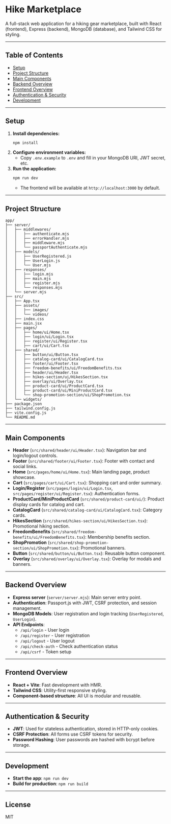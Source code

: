 # Hike Marketplace

A full-stack web application for a hiking gear marketplace, built with React (frontend), Express (backend), MongoDB (database), and Tailwind CSS for styling.

---

## Table of Contents
- [Setup](#setup)
- [Project Structure](#project-structure)
- [Main Components](#main-components)
- [Backend Overview](#backend-overview)
- [Frontend Overview](#frontend-overview)
- [Authentication & Security](#authentication--security)
- [Development](#development)

---

## Setup

1. **Install dependencies:**
   ```sh
   npm install
   ```
2. **Configure environment variables:**
   - Copy `.env.example` to `.env` and fill in your MongoDB URI, JWT secret, etc.
3. **Run the application:**
   ```sh
   npm run dev
   ```
   - The frontend will be available at `http://localhost:3000` by default.

---

## Project Structure

```
app/
├── server/
│   ├── middlewares/
│   │   ├── authenticate.mjs
│   │   ├── errorHandler.mjs
│   │   ├── middleware.mjs
│   │   └── passportAuthenticate.mjs
│   ├── models/
│   │   ├── UserRegistered.js
│   │   ├── UserLogin.js
│   │   └── User.mjs
│   ├── responses/
│   │   ├── login.mjs
│   │   ├── main.mjs
│   │   ├── register.mjs
│   │   └── responses.mjs
│   └── server.mjs
├── src/
│   ├── App.tsx
│   ├── assets/
│   │   ├── images/
│   │   └── videos/
│   ├── index.css
│   ├── main.jsx
│   ├── pages/
│   │   ├── home/ui/Home.tsx
│   │   ├── login/ui/Login.tsx
│   │   ├── register/ui/Register.tsx
│   │   ├── cart/ui/Cart.tsx
│   ├── shared/
│   │   ├── button/ui/Button.tsx
│   │   ├── catalog-card/ui/CatalogCard.tsx
│   │   ├── footer/ui/Footer.tsx
│   │   ├── freedom-benefits/ui/FreedomBenefits.tsx
│   │   ├── header/ui/Header.tsx
│   │   ├── hikes-section/ui/HikesSection.tsx
│   │   ├── overlay/ui/Overlay.tsx
│   │   ├── product-card/ui/ProductCard.tsx
│   │   ├── product-card/ui/MiniProductCard.tsx
│   │   └── shop-promotion-section/ui/ShopPromotion.tsx
│   └── widgets/
├── package.json
├── tailwind.config.js
├── vite.config.js
└── README.md
```

---

## Main Components
- **Header** (`src/shared/header/ui/Header.tsx`): Navigation bar and login/logout controls.
- **Footer** (`src/shared/footer/ui/Footer.tsx`): Footer with contact and social links.
- **Home** (`src/pages/home/ui/Home.tsx`): Main landing page, product showcase.
- **Cart** (`src/pages/cart/ui/Cart.tsx`): Shopping cart and order summary.
- **Login/Register** (`src/pages/login/ui/Login.tsx`, `src/pages/register/ui/Register.tsx`): Authentication forms.
- **ProductCard/MiniProductCard** (`src/shared/product-card/ui/`): Product display cards for catalog and cart.
- **CatalogCard** (`src/shared/catalog-card/ui/CatalogCard.tsx`): Category cards.
- **HikesSection** (`src/shared/hikes-section/ui/HikesSection.tsx`): Promotional hiking section.
- **FreedomBenefits** (`src/shared/freedom-benefits/ui/FreedomBenefits.tsx`): Membership benefits section.
- **ShopPromotion** (`src/shared/shop-promotion-section/ui/ShopPromotion.tsx`): Promotional banners.
- **Button** (`src/shared/button/ui/Button.tsx`): Reusable button component.
- **Overlay** (`src/shared/overlay/ui/Overlay.tsx`): Overlay for modals and banners.

---

## Backend Overview
- **Express server** (`server/server.mjs`): Main server entry point.
- **Authentication**: Passport.js with JWT, CSRF protection, and session management.
- **MongoDB Models**: User registration and login tracking (`UserRegistered`, `UserLogin`).
- **API Endpoints**:
  - `/api/login` - User login
  - `/api/register` - User registration
  - `/api/logout` - User logout
  - `/api/check-auth` - Check authentication status
  - `/api/csrf` - Token setup
---

## Frontend Overview
- **React + Vite**: Fast development with HMR.
- **Tailwind CSS**: Utility-first responsive styling.
- **Component-based structure**: All UI is modular and reusable.

---

## Authentication & Security
- **JWT**: Used for stateless authentication, stored in HTTP-only cookies.
- **CSRF Protection**: All forms use CSRF tokens for security.
- **Password Hashing**: User passwords are hashed with bcrypt before storage.

---

## Development
- **Start the app**: `npm run dev`
- **Build for production**: `npm run build`

---

## License
MIT
